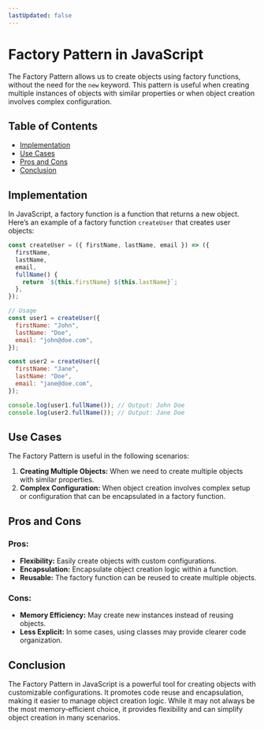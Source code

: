 ```yaml
---
lastUpdated: false
---
```


# Factory Pattern in JavaScript

The Factory Pattern allows us to create objects using factory functions, without the need for the `new` keyword. This pattern is useful when creating multiple instances of objects with similar properties or when object creation involves complex configuration.

## Table of Contents

- [Implementation](#implementation)
- [Use Cases](#use-cases)
- [Pros and Cons](#pros-and-cons)
- [Conclusion](#conclusion)

## Implementation

In JavaScript, a factory function is a function that returns a new object. Here’s an example of a factory function `createUser` that creates user objects:

```javascript
const createUser = ({ firstName, lastName, email }) => ({
  firstName,
  lastName,
  email,
  fullName() {
    return `${this.firstName} ${this.lastName}`;
  },
});

// Usage
const user1 = createUser({
  firstName: "John",
  lastName: "Doe",
  email: "john@doe.com",
});

const user2 = createUser({
  firstName: "Jane",
  lastName: "Doe",
  email: "jane@doe.com",
});

console.log(user1.fullName()); // Output: John Doe
console.log(user2.fullName()); // Output: Jane Doe
```

## Use Cases

The Factory Pattern is useful in the following scenarios:

1. **Creating Multiple Objects:** When we need to create multiple objects with similar properties.
2. **Complex Configuration:** When object creation involves complex setup or configuration that can be encapsulated in a factory function.

## Pros and Cons

### Pros:

- **Flexibility:** Easily create objects with custom configurations.
- **Encapsulation:** Encapsulate object creation logic within a function.
- **Reusable:** The factory function can be reused to create multiple objects.

### Cons:

- **Memory Efficiency:** May create new instances instead of reusing objects.
- **Less Explicit:** In some cases, using classes may provide clearer code organization.

## Conclusion

The Factory Pattern in JavaScript is a powerful tool for creating objects with customizable configurations. It promotes code reuse and encapsulation, making it easier to manage object creation logic. While it may not always be the most memory-efficient choice, it provides flexibility and can simplify object creation in many scenarios.
